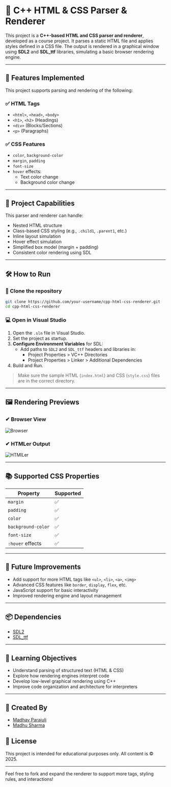 # 🧾 C++ HTML & CSS Parser & Renderer

This project is a **C++-based HTML and CSS parser and renderer**, developed as a course project. It parses a static HTML file and applies styles defined in a CSS file. The output is rendered in a graphical window using **SDL2** and **SDL_ttf** libraries, simulating a basic browser rendering engine.

---

## 📌 Features Implemented

This project supports parsing and rendering of the following:

### ✅ HTML Tags
- `<html>`, `<head>`, `<body>`
- `<h1>`, `<h2>` (Headings)
- `<div>` (Blocks/Sections)
- `<p>` (Paragraphs)

### ✅ CSS Features
- `color`, `background-color`
- `margin`, `padding`
- `font-size`
- `hover` effects:
  - Text color change
  - Background color change

---

## 🎯 Project Capabilities

This parser and renderer can handle:

- Nested HTML structure
- Class-based CSS styling (e.g., `.child1`, `.parent1`, etc.)
- Inline layout simulation
- Hover effect simulation
- Simplified box model (margin + padding)
- Consistent color rendering using SDL

---

## 🛠 How to Run

### 🔁 Clone the repository

```bash
git clone https://github.com/your-username/cpp-html-css-renderer.git
cd cpp-html-css-renderer
```

### 💻 Open in Visual Studio

1. Open the `.sln` file in Visual Studio.
2. Set the project as startup.
3. **Configure Environment Variables** for SDL:
   - Add paths to `SDL2` and `SDL_ttf` headers and libraries in:
     - Project Properties > VC++ Directories
     - Project Properties > Linker > Additional Dependencies
4. Build and Run.

> Make sure the sample HTML (`index.html`) and CSS (`style.css`) files are in the correct directory.

---

## 🖼 Rendering Previews

### ✔ Browser View
![Browser](https://github.com/user-attachments/assets/1e6c351e-14dc-4815-8351-aa80f718dce6)



### ✔ HTMLer Output
![HTMlLer](https://github.com/user-attachments/assets/cd5f42ce-998d-4ea9-bbd4-dbc3245714ee)


---

## 📚 Supported CSS Properties

| Property           | Supported |
|--------------------|-----------|
| `margin`           | ✅        |
| `padding`          | ✅        |
| `color`            | ✅        |
| `background-color` | ✅        |
| `font-size`        | ✅        |
| `:hover` effects   | ✅        |

---

## 🔧 Future Improvements

- Add support for more HTML tags like `<ul>`, `<li>`, `<a>`, `<img>`
- Advanced CSS features like `border`, `display`, `flex`, etc.
- JavaScript support for basic interactivity
- Improved rendering engine and layout management

---

## 📦 Dependencies

- [SDL2](https://www.libsdl.org/)
- [SDL_ttf](https://www.libsdl.org/projects/SDL_ttf/)

---

## 🧠 Learning Objectives

- Understand parsing of structured text (HTML & CSS)
- Explore how rendering engines interpret code
- Develop low-level graphical rendering using C++
- Improve code organization and architecture for interpreters

---
## 📃 Created By
- [Madhav Parajuli](http://mpparajuli.com.np)
- [Madhu Sharma](http://madhusharma.com.np)


## 📃 License

This project is intended for educational purposes only. All content is © 2025.

---

Feel free to fork and expand the renderer to support more tags, styling rules, and interactions!

